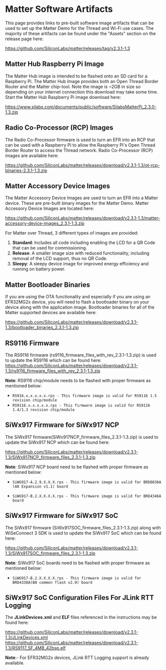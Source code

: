 # Matter Software Artifacts

This page provides links to pre-built software image artifacts that can be
used to set up the Matter Demo for the Thread and Wi-Fi use cases. The majority of these artifacts can be found under the "Assets" section on the release page here:

https://github.com/SiliconLabs/matter/releases/tag/v2.3.1-1.3

## Matter Hub Raspberry Pi Image

The Matter Hub image is intended to be flashed onto an SD card for a Raspberry
Pi. The Matter Hub Image provides both an Open Thread Border Router and the
Matter chip-tool. Note the image is ~2GB in size so depending on your internet
connection this download may take some time. Start the Matter Hub Raspberry Pi
image download here:

https://www.silabs.com/documents/public/software/SilabsMatterPi_2.3.0-1.3.zip

## Radio Co-Processor (RCP) Images

The Radio Co-Processor firmware is used to turn an EFR into an RCP that can be
used with a Raspberry Pi to allow the Raspberry Pi's Open Thread Border Router
to access the Thread network. Radio Co-Processor (RCP) images are available here:

https://github.com/SiliconLabs/matter/releases/download/v2.3.1-1.3/ot-rcp-binaries-2.3.1-1.3.zip

## Matter Accessory Device Images

The Matter Accessory Device Images are used to turn an EFR into a Matter device.
These are pre-built binary images for the Matter Demo. Matter Accessory Device
Images are located here:

https://github.com/SiliconLabs/matter/releases/download/v2.3.1-1.3/matter-accessory-device-images_2.3.1-1.3.zip

For Matter over Thread, 3 different types of images are provided:

1. **Standard**: Includes all code including enabling the LCD for a QR Code that can be used for commissioning.
2. **Release**: A smaller image size with reduced functionality, including removal of the LCD support, thus no QR Code.
3. **Sleepy**: A sleepy device image for improved energy efficiency and running on battery power.

## Matter Bootloader Binaries

If you are using the OTA functionality and especially if you are using an
EFR32MG2x device, you will need to flash a bootloader binary on your device along
with the application image. Bootloader binaries for all of the Matter supported
devices are available here:

https://github.com/SiliconLabs/matter/releases/download/v2.3.1-1.3/bootloader_binaries_2.3.1-1.3.zip

## RS9116 Firmware

The RS9116 firmware (rs9116_firmware_files_with_rev_2.3.1-1.3.zip) is used to update the RS9116 which can be found here:
https://github.com/SiliconLabs/matter/releases/download/v2.3.1-1.3/rs9116_firmware_files_with_rev_2.3.1-1.3.zip

**Note**:
RS9116 chip/module needs to be flashed with proper firmware as mentioned below:

- `RS916.x.x.x.x.x.rps - This firmware image is valid for RS9116 1.5 revision chip/module`
- `RS9116.x.x.x.x.x.rps - This firmware image is valid for RS9116 1.4/1.3 revision chip/module`

## SiWx917 Firmware for SiWx917 NCP

The SiWx917 firmware(SiWx917NCP_firmware_files_2.3.1-1.3.zip) is used to update the SiWx917 NCP which can be found here:

https://github.com/SiliconLabs/matter/releases/download/v2.3.1-1.3/SiWx917NCP_firmware_files_2.3.1-1.3.zip

**Note**:
SiWx917 NCP board need to be flashed with proper firmware as mentioned below:
- `SiWG917-A.2.9.X.X.X.rps - This firmware image is valid for BRD8036A (A0 Expansion v1.1) board`

- `SiWG917-B.2.X.X.X.X.rps - This firmware image is valid for BRD4346A board`

## SiWx917 Firmware for SiWx917 SoC

The SiWx917 firmware (SiWx917SOC_firmware_files_2.3.1-1.3.zip) along with WiSeConnect 3 SDK is used to update the SiWx917 SoC which can be found here:

https://github.com/SiliconLabs/matter/releases/download/v2.3.1-1.3/SiWx917SOC_firmware_files_2.3.1-1.3.zip

**Note**:
SiWx917 SoC boards need to be flashed with proper firmware as mentioned below:

- `SiWG917-B.2.X.X.X.X.rps - This firmware image is valid for BRD4338A(B0 common flash v2.0) board`

## SiWx917 SoC Configuration Files For JLink RTT Logging

The **JLinkDevices.xml** and **ELF** files referenced in the instructions may be found 
here:

https://github.com/SiliconLabs/matter/releases/download/v2.3.1-1.3/JLinkDevices.xml
https://github.com/SiliconLabs/matter/releases/download/v2.3.1-1.3/RS9117_SF_4MB_42bsp.elf

**Note**:- For EFR32MG2x devices, JLink RTT Logging support is already available.

